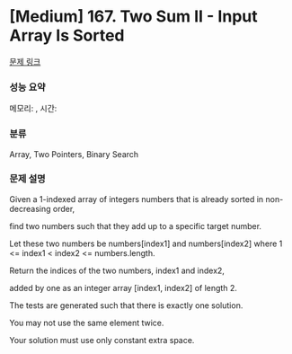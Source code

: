 # [Medium] 167. Two Sum II - Input Array Is Sorted

[문제 링크](https://leetcode.com/problems/two-sum-ii-input-array-is-sorted/description/) 

### 성능 요약

메모리: , 시간: 

### 분류

Array, Two Pointers, Binary Search

### 문제 설명

<p>Given a 1-indexed array of integers numbers that is already sorted in non-decreasing order,</p>
<p>find two numbers such that they add up to a specific target number.</p>
<p>Let these two numbers be numbers[index1] and numbers[index2] where 1 <= index1 < index2 <= numbers.length.</p>
<p>Return the indices of the two numbers, index1 and index2,</p>
<p>added by one as an integer array [index1, index2] of length 2.</p>
<p>The tests are generated such that there is exactly one solution.</p>
<p>You may not use the same element twice.</p>
<p>Your solution must use only constant extra space.</p>
